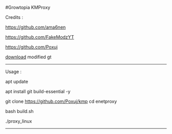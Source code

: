 #Growtopia KMProxy

Credits : 

https://github.com/ama6nen

https://github.com/FakeModzYT

https://github.com/Poxuj

[download](https://www.mediafire.com/file/gren56cg77qea6e/gen_signed.apk/file) modified gt

--------------------------------------
Usage :

apt update

 apt install git build-essential -y

git clone https://github.com/Poxuj/kmp​
cd enetproxy

bash build.sh

./proxy_linux

--------------------------------------
